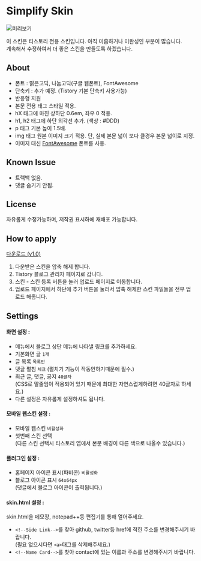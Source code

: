 # Simplify Skin
![미리보기](http://cfile3.uf.tistory.com/image/2314CF3D557D4E7D1D233C)

이 스킨은 티스토리 전용 스킨입니다. 아직 미흡하거나 미완성인 부분이 많습니다.<br>
계속해서 수정하여서 더 좋은 스킨을 만들도록 하겠습니다.

## About
- 폰트 :  맑은고딕, 나눔고딕(구글 웹폰트), FontAwesome
- 단축키 : 추가 예정. (Tistory 기본 단축키 사용가능)
- 반응형 지원
- 본문 전용 태그 스타일 적용.
 - hX 태그에 마진 상하단 0.6em, 좌우 0 적용.
 - h1, h2 태그에 하단 외각선 추가. (색상 : #DDD)
 - p 태그 기본 높이 1.5배.
 - img 태그 원본 이미지 크기 적용. 단, 실제 본문 넓이 보다 클경우 본문 넓이로 지정.
- 이미지 대신 [FontAwesome](http://fortawesome.github.io/Font-Awesome/) 폰트를 사용.

## Known Issue
- 트랙백 없음.
- 댓글 숨기기 안됨.

## License
자유롭게 수정가능하며, 저작권 표시하에 재배포 가능합니다.

## How to apply
[다운로드 (v1.0)](https://github.com/OPNay/Tistory-Skin/archive/Simplify-v1.0.zip)

1. 다운받은 스킨을 압축 해제 합니다.
2. Tistory 블로그 관리자 페이지로 갑니다.
3. 스킨 - 스킨 등록 버튼을 눌러 업로드 페이지로 이동합니다.
4. 업로드 페이지에서 하단에 추가 버튼을 눌러서 압축 해제한 스킨 파일들을 전부 업로드 해줍니다. 

## Settings

#### 화면 설정 :
- 메뉴에서 블로그 상단 메뉴에 나타낼 링크를 추가하세요.
- 기본화면 글 `1개`
- 글 목록 `목록만`
- 댓글 펼침 `체크` (펼치기 기능이 작동안하기때문에 필수.)
- 최근 글, 댓글, 공지 `40글자`<br>
  (CSS로 말줄임이 적용되어 있기 때문에 최대한 자연스럽게하려면 40글자로 하세요.)
- 다른 설정은 자유롭게 설정하셔도 됩니다.

#### 모바일 웹스킨 설정 :
- 모바일 웹스킨 `비활성화`
- 첫번째 스킨 선택<br>
  (다른 스킨 선택시 티스토리 앱에서 본문 배경이 다른 색으로 나올수 있습니다.)

#### 플러그인 설정 :
- 홈페이지 아이콘 표시(파비콘) `비활성화`
- 블로그 아이콘 표시 `64x64px`<br>
  (댓글에서 블로그 아이콘이 출력됩니다.)

#### skin.html 설정 :
skin.html을 메모장, notepad++등 편집기를 통해 열어주세요.
- `<!--Side Link-->`를 찾아 github, twitter등 href에 적힌 주소를 변경해주시기 바랍니다.<br>
  (필요 없으시다면 `<a>`태그를 삭제해주세요.)
- `<!--Name Card-->`를 찾아 contact에 있는 이름과 주소를 변경해주시기 바랍니다.
